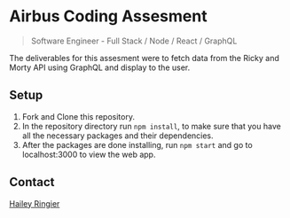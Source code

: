 # Airbus Coding Assesment 
> Software Engineer - Full Stack / Node / React / GraphQL

The deliverables for this assesment were to fetch data from the Ricky and Morty API using GraphQL and display to the user. 

## Setup
1. Fork and Clone this repository.  
1.  In the repository directory run ```npm install```, to make sure that you have all the necessary packages and their dependencies. 
1. After the packages are done installing, run ```npm start``` and go to localhost:3000 to view the web app. 

## Contact
[Hailey Ringier](https://www.linkedin.com/in/hailey-ringier/) 
